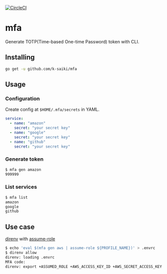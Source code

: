 [![CircleCI](https://circleci.com/gh/k-saiki/mfa.svg?style=svg)](https://circleci.com/gh/k-saiki/mfa)

# mfa
Generate TOTP(Time-based One-time Password) token with CLI.

## Installing
```bash
go get -u github.com/k-saiki/mfa
```

## Usage
### Configuration
Create config at `$HOME/.mfa/secrets` in YAML.
```yaml
service:
  - name: "amazon"
    secret: "your secret key"
  - name: "google"
    secret: "your secret key"
  - name: "github"
    secret: "your secret key"
```

### Generate token
```bash
$ mfa gen amazon
999999
```

### List services
```bash
$ mfa list
amazon
google
github
```

## Use case
[direnv](https://github.com/direnv/direnv) with [assume-role](https://github.com/remind101/assume-role)
```bash
$ echo 'eval $(mfa gen aws | assume-role ${PROFILE_NAME})' > .envrc
$ direnv allow
direnv: loading .envrc
MFA code:
direnv: export +ASSUMED_ROLE +AWS_ACCESS_KEY_ID +AWS_SECRET_ACCESS_KEY +AWS_SECURITY_TOKEN +AWS_SESSION_TOKEN
```

